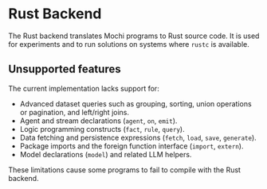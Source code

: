 # Rust Backend

The Rust backend translates Mochi programs to Rust source code. It is used for experiments and to run solutions on systems where `rustc` is available.

## Unsupported features

The current implementation lacks support for:

- Advanced dataset queries such as grouping, sorting, union operations or pagination, and left/right joins.
- Agent and stream declarations (`agent`, `on`, `emit`).
- Logic programming constructs (`fact`, `rule`, `query`).
- Data fetching and persistence expressions (`fetch`, `load`, `save`, `generate`).
- Package imports and the foreign function interface (`import`, `extern`).
- Model declarations (`model`) and related LLM helpers.

These limitations cause some programs to fail to compile with the Rust backend.
